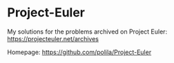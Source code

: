 # Project-Euler

My solutions for the problems archived on Project Euler: https://projecteuler.net/archives

Homepage: https://github.com/polila/Project-Euler
